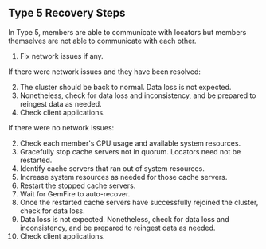 ## Type 5 Recovery Steps

In Type 5, members are able to communicate with locators but members themselves are not able to communicate with each other.

1. Fix network issues if any.

If there were network issues and they have been resolved:

2.  The cluster should be back to normal. Data loss is not expected.
3.  Nonetheless, check for data loss and inconsistency, and be prepared to reingest data as needed.
4.  Check client applications.

If there were no network issues:

2. Check each member's CPU usage and available system resources.
3. Gracefully stop cache servers not in quorum. Locators need not be restarted.
4. Identify cache servers that ran out of system resources.
5. Increase system resources as needed for those cache servers.
6. Restart the stopped cache servers.
7. Wait for GemFire to auto-recover.
8. Once the restarted cache servers have successfully rejoined the cluster, check for data loss.
9. Data loss is not expected. Nonetheless, check for data loss and inconsistency, and be prepared to reingest data as needed.
10. Check client applications.
